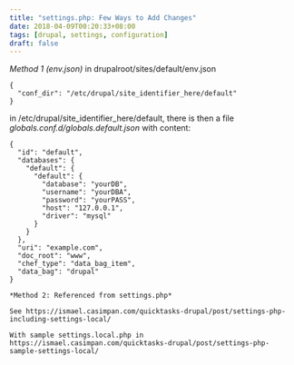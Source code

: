 ```yaml
---
title: "settings.php: Few Ways to Add Changes"
date: 2018-04-09T00:20:33+08:00
tags: [drupal, settings, configuration]
draft: false
---
```


*Method 1 (env.json)*
in drupalroot/sites/default/env.json

```
{
  "conf_dir": "/etc/drupal/site_identifier_here/default"
}

```

in /etc/drupal/site_identifier_here/default, there is then a file _globals.conf.d/globals.default.json_ with content:

```
{
  "id": "default",
  "databases": {
    "default": {
      "default": {
        "database": "yourDB",
        "username": "yourDBA",
        "password": "yourPASS",
        "host": "127.0.0.1",
        "driver": "mysql"
      }
    }
  },
  "uri": "example.com",
  "doc_root": "www",
  "chef_type": "data_bag_item",
  "data_bag": "drupal"
}

*Method 2: Referenced from settings.php*

See https://ismael.casimpan.com/quicktasks-drupal/post/settings-php-including-settings-local/

With sample settings.local.php in https://ismael.casimpan.com/quicktasks-drupal/post/settings-php-sample-settings-local/
